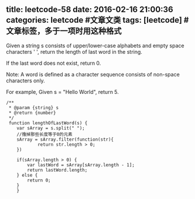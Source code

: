title: leetcode-58
date: 2016-02-16 21:00:36
categories: leetcode #文章文类
tags: [leetcode] #文章标签，多于一项时用这种格式
---

Given a string s consists of upper/lower-case alphabets and 
empty space characters ' ', return the length of last word in the string.

If the last word does not exist, return 0.

Note: A word is defined as a character sequence consists of non-space characters only.

For example, 
Given s = "Hello World",
return 5.

```
/**
 * @param {string} s
 * @return {number}
 */
 function lengthOfLastWord(s) {
    var sArray = s.split(" ");
    //撸掉那些长度等于0的元素
    sArray = sArray.filter(function(str){
            return str.length > 0;
    })

    if(sArray.length > 0) {
        var lastWord = sArray[sArray.length - 1];
        return lastWord.length;
    } else {
        return 0;
    }
    }
```
